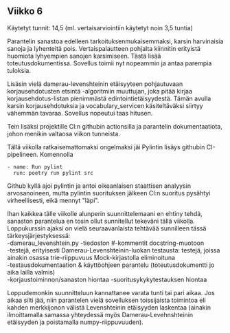 ## Viikko 6
Käytetyt tunnit: 14,5 (ml. vertaisarviointiin käytetyt noin 3,5 tuntia)

Parantelin sanastoa edelleen tarkoituksenmukaisemmaksi, karsin harvinaisia sanoja ja lyhenteitä pois. Vertaispalautteen pohjalta kiinnitin erityistä huomiota lyhyempien sanojen karsimiseen. Tästä lisää toteutusdokumentissa. Sovellus toimii nyt nopeammin ja antaa parempia tuloksia. 

Lisäsin vielä damerau-levenshteinin etäisyyteen pohjautuvaan korjausehdotusten etsintä -algoritmiin muuttujan, joka pitää kirjaa korjausehdotus-listan pienimmästä edintointietäisyydestä. Tämän avulla karsin korjausehdotuksia ja vocabulary_servicen käsiteltäväksi siirtyy vähemmän tavaraa. Sovellus nopeutui taas hitusen.

Tein lisäksi projektille CI:n githubin actionsilla ja parantelin dokumentaatiota, johon menikin valtaosa viikon tunneista. 

Tällä viikolla ratkaisemattomaksi ongelmaksi jäi Pylintin lisäys githubin CI-pipelineen. Komennolla   
```
- name: Run pylint
  run: poetry run pylint src
```
Github kyllä ajoi pylintin ja antoi oikeanlaisen staattisen analyysin arvosanoineen, mutta pylintin suorituksen jälkeen CI:n suoritus pysähtyi virheellisesti, eikä mennyt "läpi".

Ihan kaikkea tälle viikolle alunperin suunnittelemaani en ehtiny tehdä, sanaston parantelua en tosin ollut sunnitellut tekeväni tällä viikolla. Loppukurssin ajaksi on vielä seuraavanlaista tehtävää sunnilleen tässä tärkeysjärjestyksessä:  
-damerau_levenshtein.py -tiedoston #-kommentit docstring-muotoon  
-testejä, erityisesti Damerau-Levenshteinin-luokan testausta: testejä, joissa ainakin osassa trie-riippuvuus Mock-kirjastolla eliminoituna  
-testausdokumentaation & käyttöohjeen parantelu (toteutusdokumentti jo aika lailla valmis)  
-korjaustoiminnon/sanaston hiontaa
-suoritusykykytestauksen hiontaa

Loppudemonkin suunnitteluun kannattanee varata tunti tai pari aikaa. Jos aikaa silti jää, niin parantelen vielä sovelluksen toissijaista toimintoa eli kahden merkkijonon välistä Levenshteinin etäisyyden laskentaa (ainakin ilmoittamalla samassa yhteydessä myös Damerau-Levehnshteinin etäisyyden ja poistamalla numpy-riippuvuuden).
